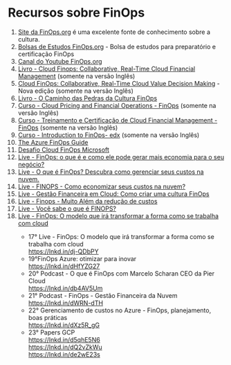 <!DOCTYPE html>
<html>
<head>
</head>
<body>
	<h1>Recursos sobre FinOps</h1>
	<ol>
		<li><a href="https://lnkd.in/dNiyU8nE">Site da FinOps.org</a> é uma excelente fonte de conhecimento sobre a cultura.</li>
		<li><a href="https://lnkd.in/d-fjhZUS">Bolsas de Estudos FinOps.org</a> - Bolsa de estudos para preparatório e certificação FinOps</li>
		<li><a href="https://lnkd.in/dBVZJHFH">Canal do Youtube FinOps.org</a></li>
		<li><a href="https://lnkd.in/dZX4sF3s">Livro - Cloud Finops: Collaborative, Real-Time Cloud Financial Management</a> (somente na versão Inglês)</li>
		<li><a href="https://lnkd.in/dUT7sdjv">Cloud FinOps: Collaborative, Real-Time Cloud Value Decision Making</a> - Nova edição (somente na versão Inglês)</li>
		<li><a href="https://lnkd.in/ds26fqrd">Livro - O Caminho das Pedras da Cultura FinOps</a></li>
		<li><a href="https://lnkd.in/dHkp552q">Curso - Cloud Pricing and Financial Operations - FinOps</a> (somente na versão Inglês)</li>
		<li><a href="https://lnkd.in/dyiqWsgh">Curso - Treinamento e Certificação de Cloud Financial Management - FinOps</a> (somente na versão Inglês)</li>
		<li><a href="https://lnkd.in/dccZFRih">Curso - Introduction to FinOps- edx</a> (somente na versão Inglês)</li>
		<li><a href="https://lnkd.in/dp53SQsP">The Azure FinOps Guide</a></li>
		<li><a href="https://lnkd.in/dB-3NYZD">Desafio Cloud FinOps Microsoft</a></li>
		<li><a href="https://lnkd.in/dNss_Zud">Live - FinOps: o que é e como ele pode gerar mais economia para o seu negócio?</a></li>
		<li><a href="https://lnkd.in/dE3k3tqr">Live - O que é FinOps? Descubra como gerenciar seus custos na nuvem.</a></li>
		<li><a href="https://lnkd.in/dVXiM33t">Live - FINOPS - Como economizar seus custos na nuvem?</a></li>
		<li><a href="https://lnkd.in/d5wAr7TR">Live - Gestão Financeira em Cloud: Como criar uma cultura FinOps</a></li>
		<li><a href="https://lnkd.in/dbzUiknG">Live - Finops - Muito Além da redução de custos</a></li>
		<li><a href="https://lnkd.in/dqANP8kV">Live - Você sabe o que é FINOPS?</a></li>
		<li><a href="https://lnkd.in/dj-QDbPY">Live - FinOps: O modelo que irá transformar a forma como se trabalha com cloud</a></li>  
<ul>
  <li>17° Live - FinOps: O modelo que irá transformar a forma como se trabalha com cloud<br>
  <a href="https://lnkd.in/dj-QDbPY">https://lnkd.in/dj-QDbPY</a></li>
  <li>19°FinOps Azure: otimizar para inovar<br>
  <a href="https://lnkd.in/dHfYZG27">https://lnkd.in/dHfYZG27</a></li>
  <li>20° Podcast - O que é FinOps com Marcelo Scharan CEO da Pier Cloud<br>
  <a href="https://lnkd.in/db4AV5Um">https://lnkd.in/db4AV5Um</a></li>
  <li>21° Podcast - FinOps - Gestão Financeira da Nuvem<br>
  <a href="https://lnkd.in/dWRN-dTH">https://lnkd.in/dWRN-dTH</a></li>
  <li>22° Gerenciamento de custos no Azure - FinOps, planejamento, boas práticas<br>
  <a href="https://lnkd.in/dXz5R_gG">https://lnkd.in/dXz5R_gG</a></li>
  <li>23° Papers GCP<br>
  <a href="https://lnkd.in/d5qhE5N6">https://lnkd.in/d5qhE5N6</a><br>
  <a href="https://lnkd.in/dQ2vZkWu">https://lnkd.in/dQ2vZkWu</a><br>
  <a href="https://lnkd.in/de2wE23s">https://lnkd.in/de2wE23s</a></li>
</ul>
